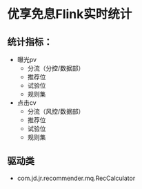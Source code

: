 优享免息Flink实时统计
===
统计指标：
-
- 曝光pv   
   - 分流（分控/数据部）
   - 推荐位
   - 试验位  
   - 规则集    
- 点击cv  
   - 分流（风控/数据部）
   - 推荐位
   - 试验位
   - 规则集 
   
驱动类
-
- com.jd.jr.recommender.mq.RecCalculator
     
